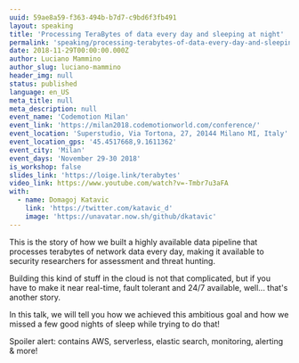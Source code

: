 ```yaml
---
uuid: 59ae8a59-f363-494b-b7d7-c9bd6f3fb491
layout: speaking
title: 'Processing TeraBytes of data every day and sleeping at night'
permalink: 'speaking/processing-terabytes-of-data-every-day-and-sleeping-at-night-codemotion-milan'
date: 2018-11-29T00:00:00.000Z
author: Luciano Mammino
author_slug: luciano-mammino
header_img: null
status: published
language: en_US
meta_title: null
meta_description: null
event_name: 'Codemotion Milan'
event_link: 'https://milan2018.codemotionworld.com/conference/'
event_location: 'Superstudio, Via Tortona, 27, 20144 Milano MI, Italy'
event_location_gps: '45.4517668,9.1611362'
event_city: 'Milan'
event_days: 'November 29-30 2018'
is_workshop: false
slides_link: 'https://loige.link/terabytes'
video_link: https://www.youtube.com/watch?v=-Tmbr7u3aFA
with:
  - name: Domagoj Katavic
    link: 'https://twitter.com/katavic_d'
    image: 'https://unavatar.now.sh/github/dkatavic'
---
```


This is the story of how we built a highly available data pipeline that processes terabytes of network data every day, making it available to security researchers for assessment and threat hunting.

Building this kind of stuff in the cloud is not that complicated, but if you have to make it near real-time, fault tolerant and 24/7 available, well... that's another story.

In this talk, we will tell you how we achieved this ambitious goal and how we missed a few good nights of sleep while trying to do that!

Spoiler alert: contains AWS, serverless, elastic search, monitoring, alerting & more!
